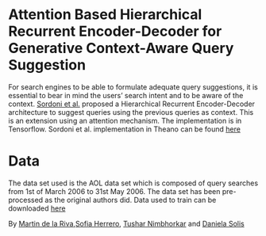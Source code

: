 # Attention Based Hierarchical Recurrent Encoder-Decoder for Generative Context-Aware Query Suggestion
For search engines to be able to formulate adequate query suggestions, it is essential to bear in mind the users’ search intent and to be aware of the context. [Sordoni et al.](https://arxiv.org/abs/1507.02221) proposed a Hierarchical Recurrent Encoder-Decoder architecture to suggest queries using the previous queries as context. This is an extension using an attention mechanism. The implementation is in Tensorflow. Sordoni et al. implementation in Theano can be found [here](https://github.com/sordonia/hred-qs)

# Data
The data set used is the AOL data set which is composed of query searches from 1st of March 2006 to 31st May 2006. The data set has been pre-processed as the original authors did. Data used to train can be downloaded [here](https://goo.gl/vL1LDX)


By [Martin de la Riva](https://github.com/mrivar),[Sofia Herrero](https://github.com/SofiaHerrero), [Tushar Nimbhorkar](https://github.com/TusharNimbhorkar) and [Daniela Solis](https://github.com/Danysolism)
